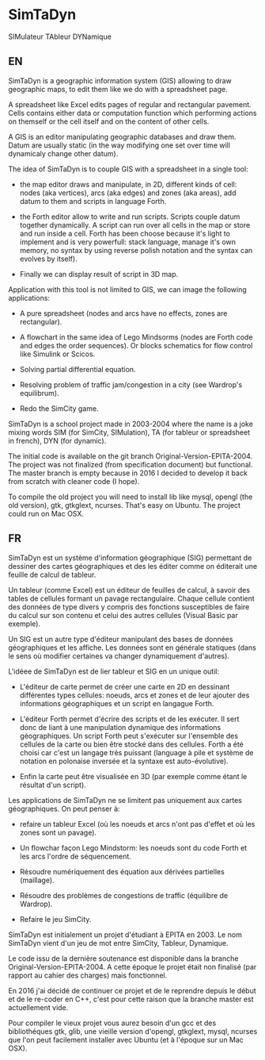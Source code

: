 # SimTaDyn
SIMulateur TAbleur DYNamique

## EN

SimTaDyn is a geographic information system (GIS) allowing to draw
geographic maps, to edit them like we do with a spreadsheet page.

A spreadsheet like Excel edits pages of regular and rectangular
pavement. Cells contains either data or computation function which
performing actions on themself or the cell itself and on the content
of other cells.

A GIS is an editor manipulating geographic databases and draw
them. Datum are usually static (in the way modifying one set over time
will dynamicaly change other datum).

The idea of SimTaDyn is to couple GIS with a spreadsheet in a single tool:

* the map editor draws and manipulate, in 2D, different kinds of cell:
  nodes (aka vertices), arcs (aka edges) and zones (aka areas), add
  datum to them and scripts in language Forth.

* the Forth editor allow to write and run scripts. Scripts couple
  datum together dynamically. A script can run over all cells in the
  map or store and run inside a cell. Forth has been choose because
  it's light to implement and is very powerfull: stack language,
  manage it's own memory, no syntax by using reverse polish notation
  and the syntax can evolves by itself).

* Finally we can display result of script in 3D map.

Application with this tool is not limited to GIS, we can image the following applications:

* A pure spreadsheet (nodes and arcs have no effects, zones are
  rectangular).

* A flowchart in the same idea of Lego Mindsorms (nodes are Forth code
  and edges the order sequences). Or blocks schematics for flow
  control like Simulink or Scicos.

* Solving partial differential equation.

* Resolving problem of traffic jam/congestion in a city (see Wardrop's
  equilibrum).

* Redo the SimCity game.

SimTaDyn is a school project made in 2003-2004 where the name is a
joke mixing words SIM (for SimCity, SIMulation), TA (for tableur or
spreadsheet in french), DYN (for dynamic).

The initial code is available on the git branch
Original-Version-EPITA-2004. The project was not finalized (from
specification document) but functional. The master branch is empty
because in 2016 I decided to develop it back from scratch with cleaner
code (I hope).

To compile the old project you will need to install lib like mysql,
opengl (the old version), gtk, gtkglext, ncurses. That's easy on
Ubuntu. The project could run on Mac OSX.

## FR

SimTaDyn est un système d'information géographique (SIG) permettant de
dessiner des cartes géographiques et des les éditer comme on éditerait
une feuille de calcul de tableur.

Un tableur (comme Excel) est un éditeur de feuilles de calcul, à
savoir des tables de cellules formant un pavage rectangulaire. Chaque
cellule contient des données de type divers y compris des fonctions
susceptibles de faire du calcul sur son contenu et celui des autres
cellules (Visual Basic par exemple).

Un SIG est un autre type d'éditeur manipulant des bases de données
géographiques et les affiche. Les données sont en générale statiques
(dans le sens où modifier certaines va changer dynamiquement
d'autres).

L'idéee de SimTaDyn est de lier tableur et SIG en un unique
outil:

* L'éditeur de carte permet de créer une carte en 2D en dessinant
  différentes types cellules: noeuds, arcs et zones et de leur ajouter
  des informations géographiques et un script en langague Forth.

* L'éditeur Forth permet d'écrire des scripts et de les exécuter. Il
  sert donc de liant à une manipulation dynamique des informations
  géographiques. Un script Forth peut s'exécuter sur l'ensemble des
  cellules de la carte ou bien être stocké dans des cellules. Forth a
  été choisi car c'est un langage très puissant (language à pile et
  système de notation en polonaise inversée et la syntaxe est
  auto-évolutive).

* Enfin la carte peut être visualisée en 3D (par exemple comme étant
  le résultat d'un script).

Les applications de SimTaDyn ne se limitent pas uniquement aux cartes
géographiques. On peut penser à:

* refaire un tableur Excel (où les noeuds et arcs n'ont pas d'effet et
  où les zones sont un pavage).

* Un flowchar façon Lego Mindstorm: les noeuds sont du code Forth et
  les arcs l'ordre de séquencement.

* Résoudre numériquement des équation aux dérivées partielles
  (maillage).

* Résoudre des problèmes de congestions de traffic (équilibre de
  Wardrop).

* Refaire le jeu SimCity.

SimTaDyn est initialement un projet d'étudiant à EPITA en 2003. Le nom
SimTaDyn vient d'un jeu de mot entre SimCity, Tableur, Dynamique.

Le code issu de la dernière soutenance est disponible dans la branche
Original-Version-EPITA-2004. A cette époque le projet était non
finalisé (par rapport au cahier des charges) mais fonctionnel.

En 2016 j'ai décidé de continuer ce projet et de le reprendre depuis
le début et de le re-coder en C++, c'est pour cette raison que la
branche master est actuellement vide.

Pour compiler le vieux projet vous aurez besoin d'un gcc et des
bibliothéques gtk, glib, une vieille version d'opengl, gtkglext,
mysql, ncurses que l'on peut facilement installer avec Ubuntu (et à
l'époque sur un Mac OSX).
